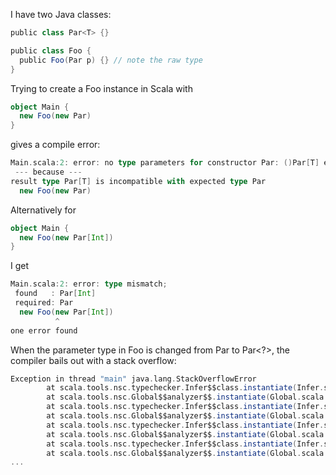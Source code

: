 I have two Java classes:

```scala
public class Par<T> {}

public class Foo {
  public Foo(Par p) {} // note the raw type
}
```

Trying to create a Foo instance in Scala with

```scala
object Main {
  new Foo(new Par)
}
```

gives a compile error:

```scala
Main.scala:2: error: no type parameters for constructor Par: ()Par[T] exist so that it can be applied to arguments ()
 --- because ---
result type Par[T] is incompatible with expected type Par
  new Foo(new Par)
```

Alternatively for
```scala
object Main {
  new Foo(new Par[Int])
}
```

I get

```scala
Main.scala:2: error: type mismatch;
 found   : Par[Int]
 required: Par
  new Foo(new Par[Int])
          ^
one error found
```


When the parameter type in Foo is changed from Par to Par<?>, the compiler bails out with a stack overflow:

```scala
Exception in thread "main" java.lang.StackOverflowError
        at scala.tools.nsc.typechecker.Infer$$class.instantiate(Infer.scala:92)
        at scala.tools.nsc.Global$$analyzer$$.instantiate(Global.scala:261)
        at scala.tools.nsc.typechecker.Infer$$class.instantiate(Infer.scala:96)
        at scala.tools.nsc.Global$$analyzer$$.instantiate(Global.scala:261)
        at scala.tools.nsc.typechecker.Infer$$class.instantiate(Infer.scala:96)
        at scala.tools.nsc.Global$$analyzer$$.instantiate(Global.scala:261)
        at scala.tools.nsc.typechecker.Infer$$class.instantiate(Infer.scala:96)
        at scala.tools.nsc.Global$$analyzer$$.instantiate(Global.scala:261)
...
```

